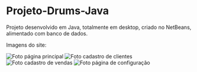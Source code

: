# Projeto-Drums-Java
Projeto desenvolvido em Java, totalmente em desktop, criado no NetBeans, alimentado com banco de dados.

Imagens do site:

![Foto página principal](https://user-images.githubusercontent.com/60441412/74672940-07200900-518d-11ea-9061-7c97eb606a32.jpg)
![Foto cadastro de clientes](https://user-images.githubusercontent.com/60441412/74673167-7b5aac80-518d-11ea-9542-356afdc1b6e5.jpg)
![Foto cadastro de vendas](https://user-images.githubusercontent.com/60441412/74673606-4c910600-518e-11ea-91f6-c433493f09ea.jpg)
![Foto página de configuração](https://user-images.githubusercontent.com/60441412/74673685-777b5a00-518e-11ea-954e-6f21c66ee6ee.jpg)
